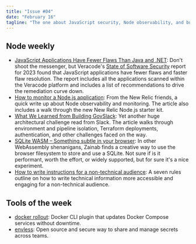 ```yaml
---
title: "Issue #04"
date: "February 16"
tagline: "The one about JavaScript security, Node observability, and building GovSlack"
---
```


## Node weekly

- [JavaScript Applications Have Fewer Flaws Than Java and .NET](https://dub.sh/ycUypk3): Don't shoot the messenger, but Veracode's [State of Software Security](https://dub.sh/F8feF3d) report for 2023 found that JavaScript applications have fewer flaws and faster flaw resolution. The report includes all the applications scanned within the Veracode platform and includes a list of recommendations to drive the remediation curve down.
- [How to monitor a Node.js application](https://dub.sh/L04qYnl): From the New Relic friends, a quick write up about Node observability and monitoring. The article also includes a walk through the new New Relic Node.js starter kit.
- [What We Learned from Building GovSlack](https://dub.sh/PkuPlaM): Yet another huge architectural challenge read from Slack. The article walks through environment and pipeline isolation, Terraform deployments, authentication, and other challenges faced on the way.
- [SQLite WASM – Something subtle in your browser](https://dub.sh/g5yZNKy): In other WebAssembly shenanigans, Zainab finds a creative way to use the browser filesystem to store and use a SQLite. Not sure if is it performant, worth the effort, or widely supported, but for sure it's a nice experiment.
- [How to write instructions for a non-technical audience](https://dub.sh/dGGatnB): A seven rules outline on how to write technical information more accessible and engaging for a non-technical audience.

## Tools of the week

- [docker rollout](https://dub.sh/YJyuh2a): Docker CLI plugin that updates Docker Compose services without downtime.
- [envless](https://dub.sh/IvGTkPe): Open source and secure way to share and manage secrets across teams.
